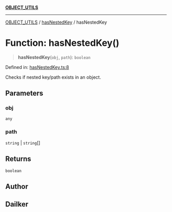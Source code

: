 [**OBJECT_UTILS**](../../README.md)

***

[OBJECT_UTILS](../../README.md) / [hasNestedKey](../README.md) / hasNestedKey

# Function: hasNestedKey()

> **hasNestedKey**(`obj`, `path`): `boolean`

Defined in: [hasNestedKey.ts:8](https://github.com/dailker/everyutil/blob/0ec5ce08552e5059ec58e2975404aeb74a6202b1/src/object/hasNestedKey.ts#L8)

Checks if nested key/path exists in an object.

## Parameters

### obj

`any`

### path

`string` | `string`[]

## Returns

`boolean`

## Author

## Dailker
